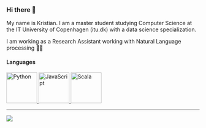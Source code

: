 ### Hi there 👋

My name is Kristian. I am a master student studying Computer Science at the IT University of Copenhagen (itu.dk) with a data science specialization. 

I am working as a Research Assistant working with Natural Language processing 👨‍💻

#### Languages

<div>
  <a href="https://www.python.org/">
    <img
      alt="Python"
      height="80"
      width="80"
      src="https://cdn.jsdelivr.net/gh/devicons/devicon/icons/python/python-original.svg" />
  </a>
  <a href="https://www.javascript.com/">
    <img
      alt="JavaScript"
      height="80"
      width="80"
      src="https://cdn.jsdelivr.net/gh/devicons/devicon/icons/javascript/javascript-original.svg" />
  </a>
  <a href="https://www.scala-lang.org/">
    <img
      alt="Scala"
      height="80"
      width="80"
      src="https://cdn.jsdelivr.net/gh/devicons/devicon/icons/scala/scala-original.svg" />
  </a>
</div>

---
<a>
  <img 
    align="center" 
    src="https://github-readme-stats.vercel.app/api?username=kris927b&hide=contribs&show_icons=true&theme=light" />
</a>

<!--
**kris927b/kris927b** is a ✨ _special_ ✨ repository because its `README.md` (this file) appears on your GitHub profile.

Here are some ideas to get you started:

- 🔭 I’m currently working on ...
- 🌱 I’m currently learning ...
- 👯 I’m looking to collaborate on ...
- 🤔 I’m looking for help with ...
- 💬 Ask me about ...
- 📫 How to reach me: ...
- 😄 Pronouns: ...
- ⚡ Fun fact: ...
-->
